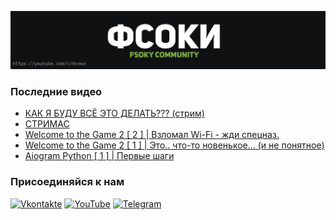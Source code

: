 [![Header](https://github.com/Fsoky/Fsoky/blob/main/assets/header-github.jpg)](https://youtube.com/c/Фсоки)

### Последние видео
<!-- YOUTUBE:START -->
- [КАК Я БУДУ ВСЁ ЭТО ДЕЛАТЬ??? &lpar;стрим&rpar;](https://www.youtube.com/watch?v=s-EtIMbxAKs)
- [СТРИМАС](https://www.youtube.com/watch?v=wJe2E00r9aI)
- [Welcome to the Game 2 [ 2 ] | Взломал Wi-Fi - жди спецназ.](https://www.youtube.com/watch?v=4XX3MabZlUU)
- [Welcome to the Game 2 [ 1 ] | Это.. что-то новенькое... &lpar;и не понятное&rpar;](https://www.youtube.com/watch?v=eATRrNkczeg)
- [Aiogram Python [ 1 ] | Первые шаги](https://www.youtube.com/watch?v=CMR-Sj66c50)
<!-- YOUTUBE:END -->

### Присоединяйся к нам
[![Vkontakte](https://img.shields.io/badge/Vkontakte-black?style=for-the-badge&logo=VK)](https://vk.com/fsoky)
[![YouTube](https://img.shields.io/badge/YouTube-red?style=for-the-badge&logo=YouTube)](https://youtube.com/c/Фсоки)
[![Telegram](https://img.shields.io/badge/Telegram-blue?style=for-the-badge&logo=Telegram)](https://t.me/fsokycommunity)
